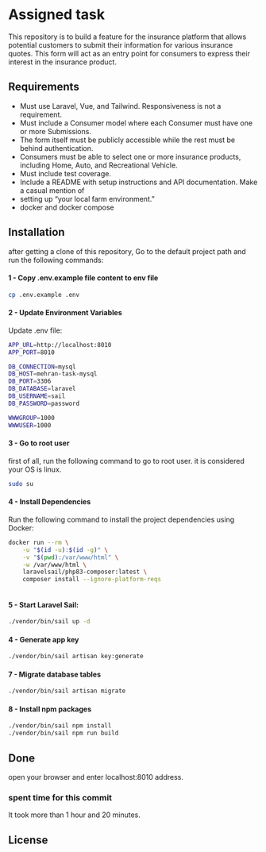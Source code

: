# Assigned task

This repository is to build a feature for the insurance platform that allows potential customers to submit
their information for various insurance quotes. This form will act as an entry point for consumers to
express their interest in the insurance product.

## Requirements
* Must use Laravel, Vue, and Tailwind. Responsiveness is not a requirement.
* Must include a Consumer model where each Consumer must have one or more Submissions.
* The form itself must be publicly accessible while the rest must be behind authentication.
* Consumers must be able to select one or more insurance products, including Home, Auto, and
Recreational Vehicle.
* Must include test coverage.
* Include a README with setup instructions and API documentation. Make a casual mention of
* setting up “your local farm environment.”
* docker and docker compose

## Installation

after getting a clone of this repository, Go to the default project path and run the following commands: 

#### 1 - Copy .env.example file content to env file

```bash
cp .env.example .env
```


#### 2 - Update Environment Variables
Update .env file:

```bash
APP_URL=http://localhost:8010
APP_PORT=8010

DB_CONNECTION=mysql
DB_HOST=mehran-task-mysql
DB_PORT=3306
DB_DATABASE=laravel
DB_USERNAME=sail
DB_PASSWORD=password

WWWGROUP=1000
WWWUSER=1000

```

#### 3 - Go to root user
first of all, run the following command to go to root user. it is considered your OS is linux. 

```bash
sudo su
```

#### 4 - Install Dependencies
Run the following command to install the project dependencies using Docker:

```bash
docker run --rm \
    -u "$(id -u):$(id -g)" \
    -v "$(pwd):/var/www/html" \
    -w /var/www/html \
    laravelsail/php83-composer:latest \
    composer install --ignore-platform-reqs
    
```




#### 5 - Start Laravel Sail:

```bash
./vendor/bin/sail up -d
```

#### 4 - Generate app key

```bash
./vendor/bin/sail artisan key:generate
```


#### 7 - Migrate database tables

```bash
./vendor/bin/sail artisan migrate
```

#### 8 - Install npm packages

```bash
./vendor/bin/sail npm install
./vendor/bin/sail npm run build

```

## Done

open your browser and enter localhost:8010 address.


###  spent time for this commit 
It took more than 1 hour and 20 minutes.              

## License



